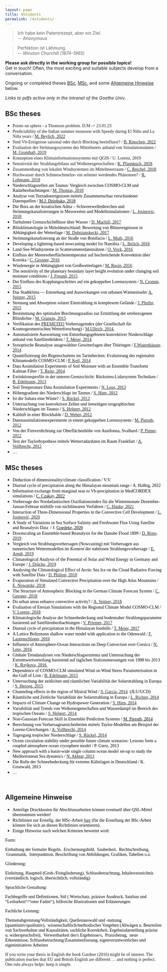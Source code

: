 ```yaml
---
layout: page
title: 4Students
permalink: /4students/
---
```


> Ich habe kein Patentrezept, aber ein Ziel.  
> -- <cite>Anonymous</cite>

> Perfektion ist Lähmung.  
> -- <cite>Winston Churchill (1874-1965)</cite>
  
**Please ask directly in the working group for possible topics!**  
Get in touch! Often, the most exciting and suitable subjects develop from a conversation.

Ongoing or completed theses [BSc](#bsc-theses), [MSc](#msc-theses), and some [Allgemeine Hinweise](#allgemeine-hinweise) below.

*Links to pdfs active only in the intranet of the Goethe Univ.*

## BSc theses

-   <span style="font-size: 14px; font-family: Georgia;">Points on
    sphere - a Thomson problem. D.M -&gt; 23.01.23</span>
-   <span style="font-size: 14px; font-family: Georgia;">Predictability
    of the Indian summer monsoon with Speedy during El Niño and La Niña
    years / </span><a
    href="https://user.uni-frankfurt.de/~bahrens/bscpdfs/BScMBeylich2022.pdf"
    target="_blank" style="font-family: Georgia; font-size: 14px;">M.
    Beylich, 2022</a>
-   <span style="font-size: 14px; font-family: Georgia;">Sind
    Vb-Ereignisse saisonal oder durch Blocking beeinflusst? / </span><a
    href="https://user.uni-frankfurt.de/~bahrens/bscpdfs/BScBRinschen2022.pdf"
    target="_blank" style="font-family: Georgia; font-size: 14px;">B.
    Rinschen, 2022</a>
-   <span style="font-size: 14px; font-family: Georgia;">Evaluation des
    Strömungssystems des Mittelmeers anhand von Simulationsdaten / <a
    href="https://user.uni-frankfurt.de/~bahrens/bscpdfs/BScMGromball2019.pdf"
    target="_blank">M. Gromball, 2019</a></span>
-   <span style="font-size: 14px; font-family: Georgia;">Konzeption
    eines Klimainformationssystems mit QGIS / U. Lorenz, 2019</span>
-   <span style="font-size: 14px; font-family: Georgia;">Sensitivität
    der Strahlungsbilanz auf Wolkeneigenschaften / </span><a
    href="https://user.uni-frankfurt.de/~bahrens/bscpdfs/BScKPfannkuch2018.pdf"
    target="_blank" style="font-family: Georgia; font-size: 14px;">K.
    Pfannkuch, 2018</a>
-   <span style="font-size: 14px; font-family: Georgia;">Zusammenhang
    von lokalen Windsystemen im Mittelmeerraum / <a
    href="https://user.uni-frankfurt.de/~bahrens/bscpdfs/BScCReichel2018.pdf"
    target="_blank">C. Reichel, 2018</a> </span>
-   <span style="font-size: 14px; font-family: Georgia;">Hochwasser
    durch Schneeschmelze- ein seltener werdendes Phänomen? / <a
    href="http://user.uni-frankfurt.de/~bahrens/bscpdfs/BScRlohmann2018.pdf"
    target="_blank">R. Lohmann, 2018</a></span>
-   <span
    style="font-size: 14px; font-family: Georgia; color: rgb(0, 0, 0);">Niederschlagszellen
    am Taunus: Vergleich zwischen COSMO-CLM und Radarbeobachtungen / <a
    href="http://user.uni-frankfurt.de/~bahrens/bscpdfs/BScMThomas2018.pdf"
    target="_blank">M. Thomas, 2018</a></span>
-   <span
    style="font-size: 14px; font-family: Georgia; color: rgb(0, 0, 0);">Analyse
    von Tornadoereignissen mittels Zusammenschau verschiedener
    Datenquellen / </span><a
    href="http://user.uni-frankfurt.de/~bahrens/bscpdfs/BScMDziobaka2018.pdf"
    target="_blank"
    style="color: rgb(0, 0, 0); font-family: Georgia; font-size: 14px;">M.J.
    Dziobaka, 2018</a>
-   <span
    style="font-size: 14px; font-family: Georgia; color: rgb(0, 0, 0);">Die
    Bora an der kroatischen Adria – Schwerewellenbrechen und
    Strömungskanalisierungen in Messwerten und Modellsimulationen / <a
    href="http://user.uni-frankfurt.de/~bahrens/bscpdfs/BScLJosipovic2018.pdf"
    target="_blank">L. Josipovic, 2018 </a></span>
-   <span
    style="font-size: 14px; font-family: Georgia; color: rgb(0, 0, 0);">Turbulente
    Grenzschichtflüsse über Wasser / <a
    href="http://user.uni-frankfurt.de/~bahrens/bscpdfs/BScDMachill2017.pdf"
    target="_blank">D. Machill, 2017</a></span>
-   <span
    style="font-size: 14px; font-family: Georgia; color: rgb(0, 0, 0);">Blitzklimatologie
    in Mitteldeutschland: Bewertung von Blitzereignissen in Abhängigkeit
    der Wetterlage / <a
    href="http://user.uni-frankfurt.de/~bahrens/bscpdfs/BScDobrzaniecki2017.pdf"
    target="_blank">M. Dobrzanskecki, 2017</a></span>
-   <span
    style="font-size: 14px; font-family: Georgia; color: rgb(0, 0, 0);">Strömungskanalisierung
    an der Straße von Bonifacio / <a
    href="http://user.uni-frankfurt.de/~bahrens/bscpdfs/BScLJMuth2016.pdf"
    target="_blank">L. Muth, 2016</a></span>
-   <span
    style="font-size: 14px; font-family: Georgia; color: rgb(0, 0, 0);">Developing
    a lightning-based nowcasting model for Namibia / <a
    href="http://user.uni-frankfurt.de/~bahrens/bscpdfs/BScIhrlich2016.pdf"
    target="_blank">L. Ihrlich, 2016</a></span>
-   <span
    style="font-size: 14px; font-family: Georgia; color: rgb(0, 0, 0);">Land-See-Windsysteme
    in Scatterometerdatensätzen /
    <a href="http://user.uni-frankfurt.de/~bahrens/bscpdfs/BScVovk2016.pdf"
    target="_blank">O. Vovk, 2016</a> </span>
-   <span
    style="font-size: 14px; font-family: Georgia; color: rgb(0, 0, 0);">Einfluss
    der Meeresoberflächentemperatur auf hochreichende Konvektion über
    Korsika / <a
    href="http://user.uni-frankfurt.de/~bahrens/bscpdfs/BScCGessner2016.pdf"
    target="_blank">C. Gessner, 2016</a></span>
-   <span
    style="font-size: 14px; font-family: Georgia; color: rgb(0, 0, 0);">Windenergie
    in Abhängigkeit von Großwetterlagen / <a
    href="http://user.uni-frankfurt.de/~bahrens/bscpdfs/BScMRosin2016.pdf"
    target="_blank">M. Rosin, 2016</a></span>
-   <span
    style="font-size: 14px; font-family: Georgia; color: rgb(0, 0, 0);">The
    sensitivity of the planetary boundary layer height evolution under
    changing soil moisture conditions / <a
    href="http://user.uni-frankfurt.de/~bahrens/bscpdfs/BScJFreund2015.pdf"
    target="_blank">J. Freund, 2015</a></span>
-   <span
    style="font-family: Georgia; color: rgb(0, 0, 0); font-size: 14px;">Der
    Einfluss des Kopplungsschrittes auf ein gekoppeltes Lorenzsystem /
    <a
    href="http://user.uni-frankfurt.de/~bahrens/bscpdfs/BScNCromm2015.pdf"
    target="_blank">N. Cromm, 2015</a></span>
-   <span
    style="font-size: 14px; font-family: Georgia; color: rgb(0, 0, 0);">Das
    Stadtklima — Entstehung und Auswirkungen von urbanen Wärmeinseln/ <a
    href="http://user.uni-frankfurt.de/~bahrens/bscpdfs/BScASpitzer2015.pdf"
    target="_blank">A. Spitzer, 2015</a></span>
-   <span
    style="font-size: 14px; font-family: Georgia; color: rgb(0, 0, 0);">Streuung
    und Absorption solarer Einstrahlung in komplexem </span><span
    style="color: rgb(0, 0, 0); font-family: Georgia; font-size: 14px;">Gelände
    / <a
    href="http://user.uni-frankfurt.de/~bahrens/bscpdfs/BScJPfeifer2015.pdf"
    target="_blank">J. Pfeifer, 2015</a></span>
-   <span
    style="font-size: 14px; font-family: Georgia; color: rgb(0, 0, 0);">Bestimmung
    des optimalen Brechnungsradius zur Ermittlung der ortsbezogenen
    Blitzdichte / <a
    href="http://user.uni-frankfurt.de/~bahrens/bscpdfs/BScMGranzin2015.pdf"
    target="_blank">M. Granzin, 2015</a> </span>
-   <span
    style="color: rgb(0, 0, 0); font-family: Georgia; font-size: 14px;">Verifikation
    des <a
    href="http://user.uni-frankfurt.de/~bahrens/bscpdfs/BScLJosipovic2018.pdf"
    target="_blank">PREMETEO</a> Vorhersageindex (der Gesellschaft für
    Kosmogeometrischen Wetterforschung) / <a
    href="http://user.uni-frankfurt.de/~bahrens/bscpdfs/BScUllrich2014.pdf"
    target="_blank">M.Ullrich, 2014 </a></span>
-   <span
    style="font-size: 14px; font-family: Georgia; color: rgb(0, 0, 0);">Automatisierte
    Auswertung von Entstehungsgebieten konvektiver Niederschläge anhand
    von Satellitenbildern / [T. Meier,
    2014](http://user.uni-frankfurt.de/~bahrens/bscpdfs/BScTMeier2014.pdf)</span>
-   <span
    style="font-size: 14px; font-family: Georgia; color: rgb(0, 0, 0);">Synoptische
    Reanalyse ausgewählter Gewitterlagen über Thüringen / <a
    href="http://user.uni-frankfurt.de/~bahrens/bscpdfs/BScWagenhaeuser.pdf"
    target="_blank">F.Wagenhäuser, 2014</a>  
    </span>
-   <span
    style="font-family: Georgia; color: rgb(0, 0, 0); font-size: 14px;">Quantifizierung
    des Regenschattens im Tarimbecken: Evaluierung des regionalen
    Klimamodells COSMO-CLM /
    <a href="http://user.uni-frankfurt.de/~bahrens/bscpdfs/BScKeil.pdf"
    target="_blank">P. Keil, 2014</a></span>
-   <span
    style="font-size: 14px; font-family: Georgia; color: rgb(0, 0, 0);">Data
    Assimilation Experiments </span><span
    style="color: rgb(0, 0, 0); font-family: Georgia; font-size: 14px;">of
    Soil Moisture with an Ensemble Transform Kalman Filter
    / </span><span
    style="font-size: 14px; color: rgb(0, 0, 0); font-family: Georgia;"><a href="http://user.uni-frankfurt.de/~bahrens/bscpdfs/BScReitz.pdf"
    target="_blank">T. Reitz, 2014</a></span>
-   <span
    style="font-size: 14px; font-family: Georgia; color: rgb(0, 0, 0);">Extinktionsprofile
    in der unteren Grenzschicht: Rückstreu-Lidarsystem Techniken /
    <a href="http://user.uni-frankfurt.de/~bahrens/bscpdfs/BScEdelmann.pdf"
    target="_blank">B. Edelmann, 2013</a></span>
-   <span
    style="font-size: 14px; font-family: Georgia; color: rgb(0, 0, 0);">Soil
    Temperature Data Assimilation Experiments /
    <a href="http://user.uni-frankfurt.de/~bahrens/bscpdfs/BScLeps.pdf"
    target="_blank">N. Leps, 2013</a></span>
-   <span
    style="font-family: Georgia; color: rgb(0, 0, 0); font-size: 14px;">Höhengradient
    des Niederschlags im Taunus /
    <a href="http://user.uni-frankfurt.de/~bahrens/bscpdfs/BScHien.pdf"
    target="_blank">S. Hien, 2012</a></span>
-   <span
    style="font-family: Georgia; color: rgb(0, 0, 0); font-size: 14px;">Ist
    die Sahara eine Wüste? /
    <a href="http://user.uni-frankfurt.de/~bahrens/bscpdfs/BScRueckel.pdf"
    target="_blank">S. Rückel, 2012</a></span>
-   <span
    style="font-family: Georgia; color: rgb(0, 0, 0); font-size: 14px;">Untersuchung
    von konvektiven Zellen und leeseitigen orographischen Niederschlägen
    im Taunus /
    <a href="http://user.uni-frankfurt.de/~bahrens/bscpdfs/BScHelgert.pdf"
    target="_blank">S. Helgert, 2012</a></span>
-   <span
    style="font-family: Georgia; color: rgb(0, 0, 0); font-size: 14px;">Kaltluft
    in einer Blockhalde /
    <a href="http://user.uni-frankfurt.de/~bahrens/bscpdfs/BScWeber.pdf"
    target="_blank">D. Weber, 2012</a></span>
-   <span
    style="font-family: Georgia; color: rgb(0, 0, 0); font-size: 14px;">Datenassimilationsexperimente
    in einem gekoppelten Lorenzsystem /
    <a href="http://user.uni-frankfurt.de/~bahrens/bscpdfs/BScPieroth.pdf"
    target="_blank">M. Pieroth, 2012</a></span>
-   <span
    style="font-family: Georgia; color: rgb(0, 0, 0); font-size: 14px;">Von
    der Firnverdichtung zur Oberflächenhöhe von Austfonna, Svalbard /
    <a href="http://user.uni-frankfurt.de/~bahrens/bscpdfs/BScPieper.pdf"
    target="_blank">P. Pieper, 2012</a></span>
-   <span
    style="font-family: Georgia; color: rgb(0, 0, 0); font-size: 14px;">Test
    der Taylorhypothese mittels Wetterradardaten im Raum Frankfurt / <a
    href="http://user.uni-frankfurt.de/~bahrens/bscpdfs/BScVollbrecht.pdf"
    target="_blank">A. Vollbrecht, 2012</a></span>
-   <span
    style="font-size: 14px; font-family: Georgia; color: rgb(0, 0, 0);">…</span>

<span style="font-size: 14px;">  
</span>

## MSc theses

-   <span
    style="font-size: 14px; font-family: Georgia; color: rgb(0, 0, 0);">Deduction
    of dimensionality/climate classification / V.V.</span>
-   <span
    style="font-size: 14px; font-family: Georgia; color: rgb(0, 0, 0);">Diurnal cycle of precipitation along the Himalayan mountain range / 
    A. Halbig, 2022</span>
-   <span
    style="font-size: 14px; font-family: Georgia; color: rgb(0, 0, 0);">Information
    exchange from marginal seas to Vb-precipitation in MedCORDEX
    simulations / </span><a
    href="https://user.uni-frankfurt.de/~bahrens/bscpdfs/MScCCzakay2022.pdf"
    target="_blank"
    style="color: rgb(0, 0, 0); font-family: Georgia; font-size: 14px;">C. Czakay,
    2022</a>
-   <span
    style="font-size: 14px; font-family: Georgia; color: rgb(0, 0, 0);">Vorhersage
    des Nordatlantischen Oszillationsindex für die Wintermonate
    Dezember-Januar-Februar mithilfe von nichtlinearen Verfahren / <a
    href="https://user.uni-frankfurt.de/~bahrens/bscpdfs/MScCHauke2021.pdf"
    target="_blank">C. Hauke, 2021</a></span>
-   <span
    style="font-size: 14px; font-family: Georgia; color: rgb(0, 0, 0);">Interaction
    of Three-Dimensional Properties in the Convective Cell Development /
    <a
    href="https://user.uni-frankfurt.de/~bahrens/bscpdfs/MScLJosipovic2020.pdf"
    target="_blank">L. Josipović, 2020</a></span>
-   <span
    style="font-size: 14px; font-family: Georgia; color: rgb(0, 0, 0);">A
    Study of Variations in Sea Surface Salinity and Freshwater Flux
    Using Satellite and Reanalysis Data  / J. </span><a
    href="https://user.uni-frankfurt.de/~bahrens/bscpdfs/MScJGoedecke2020.pdf"
    target="_blank"
    style="color: rgb(0, 0, 0); font-family: Georgia; font-size: 14px;">Goedeke,
    2020</a>
-   <span
    style="font-size: 14px; font-family: Georgia; color: rgb(0, 0, 0);">Downscaling
    an Ensemble-based Reanalysis for the Danube Flood 1899 / <a
    href="https://user.uni-frankfurt.de/~bahrens/bscpdfs/MScDRisto2019.pdf"
    target="_blank">D. Risto, 2019</a></span>
-   <span
    style="font-size: 14px; font-family: Georgia; color: rgb(0, 0, 0);">Vergleich
    von Strahlungsvorhersagen (Nowcasting) mit Vorhersagen aus
    numerischen Wettermodellen im Kontext der nahtlosen
    Strahlungsvorhersage / <a
    href="https://user.uni-frankfurt.de/~bahrens/bscpdfs/MScEArndt2019.pdf"
    target="_blank">E. Arndt, 2019</a></span>
-   <span
    style="font-size: 14px; font-family: Georgia; color: rgb(0, 0, 0);">Climatological
    Analysis of the Potential of Solar and Wind Energy in Germany and
    Europe / <a
    href="https://user.uni-frankfurt.de/~bahrens/bscpdfs/MScJDruecke2019.pdf"
    target="_blank">J. Drücke, 2019</a></span>
-   <span
    style="font-size: 14px; font-family: Georgia; color: rgb(0, 0, 0);">Analysing
    the Climatological Effect of Arctic Sea Ice on the Cloud Radiative
    Forcing with Satellite Data / <a
    href="https://user.uni-frankfurt.de/~bahrens/bscpdfs/MScDPhilipp2018.pdf"
    target="_blank">D. Philipp, 2018</a></span>
-   <span
    style="font-size: 14px; font-family: Georgia; color: rgb(0, 0, 0);">Evaporation
    of Simulated Convective Precipitation over the High Atlas Mountains
    / <a
    href="http://user.uni-frankfurt.de/~bahrens/bscpdfs/MScENowatzki2018.pdf"
    target="_blank">E. Nowatzki, 2018</a></span>
-   <span
    style="font-size: 14px; font-family: Georgia; color: rgb(0, 0, 0);">The
    Structure of Atmospheric Blocking in the German Climate Forecast
    System / <a
    href="http://user.uni-frankfurt.de/~bahrens/bscpdfs/MScCGessner2018.pdf"
    target="_blank">C. Gessner, 2018</a></span>
-   <span
    style="font-size: 14px; font-family: Georgia; color: rgb(0, 0, 0);">Do
    urban areas enhance convective activity? / <a
    href="http://user.uni-frankfurt.de/~bahrens/bscpdfs/MScASpitzer2018.pdf"
    target="_blank">A. Spitzer, 2018</a></span>
-   <span
    style="font-size: 14px; font-family: Georgia; color: rgb(0, 0, 0);">Evaluation
    of Etesian Simulations with the Regional Climate Model COSMO-CLM /
    <a
    href="http://user.uni-frankfurt.de/~bahrens/bscpdfs/MScVLorenz2018.pdf"
    target="_blank">V. Lorenz, 2018</a></span>
-   <span
    style="font-size: 14px; font-family: Georgia; color: rgb(0, 0, 0);">Klimatologische
    Analyse der Schneebedeckung und bodennaher Strahlungsparameter
    basierend auf Satellitenbeobachtungen / <a
    href="http://user.uni-frankfurt.de/~bahrens/bscpdfs/MScVPriemer2017.pdf"
    target="_blank">V. Priemer, 2017</a></span>
-   <span
    style="font-size: 14px; font-family: Georgia; color: rgb(0, 0, 0);">Diurnal
    cycle of precipitation in the Himalayan foothills / <a
    href="http://user.uni-frankfurt.de/~bahrens/bscpdfs/MScTMeier2017.pdf"
    target="_blank">T. Meier, 2017</a> </span>
-   <span
    style="font-size: 14px; font-family: Georgia; color: rgb(0, 0, 0);">A
    Lattice Boltzmann shallow water model with application to the
    Odenwald / <a
    href="http://user.uni-frankfurt.de/~bahrens/bscpdfs/MScFLautenschlager2016.pdf"
    target="_blank">F. Lautenschlager, 2016</a></span>
-   <span
    style="font-size: 14px; font-family: Georgia; color: rgb(0, 0, 0);">Influence
    of Atmosphere-Ocean Interactions on Deep Convection over Corsica /
    <a href="http://user.uni-frankfurt.de/~bahrens/bscpdfs/MScNLeps2016.pdf"
    target="_blank">N. Leps, 2016</a> </span>
-   <span
    style="font-size: 14px; font-family: Georgia; color: rgb(0, 0, 0);">Globale
    Trendanalysen von Niederschlagsextrema und Untersuchung der
    Extremwertverteilung basierend auf täglichen Stationsmessungen von
    1988 bis 2013 / <a
    href="http://user.uni-frankfurt.de/~bahrens/bscpdfs/MScRaykova2016.pdf"
    target="_blank">K. Raykova, 2016 </a></span>
-   <span
    style="font-size: 14px; font-family: Georgia; color: rgb(0, 0, 0);">Dependence
    of COSMO-CLM simulated Wind on Wind Stress Parameterisation in the
    Gulf of Lion / <a
    href="http://user.uni-frankfurt.de/~bahrens/bscpdfs/MScBEdelmann2015.pdf"
    target="_blank">B. Edelmann, 2015</a></span>
-   <span
    style="font-size: 14px; font-family: Georgia; color: rgb(0, 0, 0);">Untersuchung
    der zeitlichen und räumlichen Variabilität der Solarstrahlung in
    Europa / <a
    href="http://user.uni-frankfurt.de/~bahrens/bscpdfs/MScSHerzog2015.pdf"
    target="_blank">S. Herzog, 2015</a></span>
-   <span
    style="font-family: Georgia; color: rgb(0, 0, 0); font-size: 14px;">Channeling
    effects in the region of Mistral Wind / <a
    href="http://user.uni-frankfurt.de/~bahrens/bscpdfs/MScGarcia2014.pdf"
    target="_blank">S. Garcia, 2014</a>  (JLU/UCD)</span>
-   <span
    style="font-size: 14px; font-family: Georgia; color: rgb(0, 0, 0);">Räumliche
    und Zeitliche Variabilität der Solarstrahlung in Europa / <a
    href="http://user.uni-frankfurt.de/~bahrens/bscpdfs/MScSHerzog2015.pdf"
    target="_blank">L. Richter, 2014</a></span>
-   <span
    style="font-size: 14px; font-family: Georgia; color: rgb(0, 0, 0);">Impacts
    of Climate Change on Hydropower Generation /
    <a href="http://user.uni-frankfurt.de/~bahrens/bscpdfs/MScHien2014.pdf"
    target="_blank">S. Hien, 2014</a> </span>
-   <span
    style="font-size: 14px; font-family: Georgia; color: rgb(0, 0, 0);">Variabilität
    und Trends von Wolkeneigenschaften und Wasserdampf im Bereich des
    tropischen Ozeans / <a
    href="http://user.uni-frankfurt.de/~bahrens/bscpdfs/MScHelgert2014.pdf"
    target="_blank">S. Helgert, 2014</a></span>
-   <span
    style="font-size: 14px; font-family: Georgia; color: rgb(0, 0, 0);">Non-Gaussian
    Forecast Skill in Ensemble Prediction Systems / </span><a
    href="http://user.uni-frankfurt.de/~bahrens/bscpdfs/MScPieroth2014.pdf"
    target="_blank"
    style="color: rgb(0, 0, 0); font-family: Georgia; font-size: 14px;">M.
    Pieroth, 2014</a>
-   <span
    style="font-size: 14px; font-family: Georgia; color: rgb(0, 0, 0);">Berechnung
    von Vorhersageunsicherheiten mittels Taylor-Modellen am Beispiel der
    Lorenz-Gleichungen / <a
    href="http://user.uni-frankfurt.de/~bahrens/bscpdfs/MScVollbrecht2014.pdf"
    target="_blank">A. Vollbrecht, 2014</a></span>
-   <span
    style="font-size: 14px; font-family: Georgia; color: rgb(0, 0, 0);">Tagesgang
    tropischer Niederschläge / <a
    href="http://user.uni-frankfurt.de/~bahrens/bscpdfs/MScRueckel2014.pdf"
    target="_blank">S. Rückel, 2014</a>  
    </span>
-   <span
    style="font-size: 14px; font-family: Georgia; color: rgb(0, 0, 0);">Ocean
    circulation stability under possible future climate scenarios:
    Lessons form a coupled atmosphere ocean cryosphere model / P. Gierz,
    2013</span>
-   <span
    style="font-size: 14px; font-family: Georgia; color: rgb(0, 0, 0);">New
    approach with a basin-wide single column ocean model set-up to study
    the Mediterranean Sea dynamics /
    <a href="http://user.uni-frankfurt.de/~bahrens/bscpdfs/MScAkhtar.pdf"
    target="_blank">N. Akhtar, 2013</a></span>
-   <span
    style="font-size: 14px; font-family: Georgia; color: rgb(0, 0, 0);">Die
    Rolle der Schneebedeckung für extreme Kältelagen in Deutschland / K.
    Gronwald, 2013</span>
-   <span
    style="font-size: 14px; font-family: Georgia; color: rgb(0, 0, 0);">…</span>

<span
style="font-size: 14px; font-family: Georgia; color: rgb(0, 0, 0);">  
</span>

<span id="p3"></span>

## Allgemeine Hinweise

-   <span
    style="font-size: 14px; font-family: Georgia; color: rgb(0, 0, 0);">Anteilige
    Druckkosten für Abschlussarbeiten können eventuell über QSL-Mittel
    übernommen werden!</span>
-   <span
    style="font-size: 14px; font-family: Georgia; color: rgb(0, 0, 0);">Richtlinien
    zur Erstellg. der MSc-Arbeit <a
    href="http://www.uni-frankfurt.de/52700418/Formular-Masterarbeit-mit-Richtlinien-MSc-Meteo-.doc"
    target="_blank">hier</a> (für die Erstellung der BSc-Arbeit können
    Sie sich an diesen Richtlinien orientieren).</span>
-   <span
    style="color: rgb(0, 0, 0); font-family: Georgia; font-size: 14px;">Einige
    Hinweise nach welchen Kriterien bewertet wird:  
      

<span
style="font-size: 14px; font-family: Georgia; color: rgb(0, 0, 0);">Form:</span>

<span
style="font-size: 14px; font-family: Georgia; color: rgb(0, 0, 0);">Einhaltung
der formaler Regeln,  Erscheinungsbild,  Sauberkeit,  Rechtschreibung,
 Grammatik,  Interpunktion, Beschriftung von Abbildungen, Grafiken,
Tabellen o.ä.</span>

<span
style="color: rgb(0, 0, 0); font-family: Georgia; font-size: 14px;">Gliederung:</span>

<span
style="font-size: 14px; font-family: Georgia; color: rgb(0, 0, 0);">Einleitung,
Hauptteil (Grob-/Feingliederung), Schlussbetrachtung, Inhaltsverzeichnis
(verständlich, logisch, übersichtlich, vollständig)</span>

<span
style="color: rgb(0, 0, 0); font-family: Georgia; font-size: 14px;">Sprachliche
Gestaltung:</span>

<span
style="font-size: 14px; font-family: Georgia; color: rgb(0, 0, 0);">Fachbegriffe
und Definitionen, Stil ( Wortschatz, präziser Ausdruck, Satzbau und
“Lesbarkeit“/“roter Faden“), hilfreiche Illustrationen und
Erläuterungen</span>

<span
style="color: rgb(0, 0, 0); font-family: Georgia; font-size: 14px;">Fachliche
Leistung:</span>

<span
style="font-size: 14px; font-family: Georgia; color: rgb(0, 0, 0);">Themenabgrenzung/Vollständigkeit,
Quellenauswahl und -nutzung (quantitativ/qualitativ),
 wissenschaftlich/methodisches Vorgehen (Abwägen u. Beurteilen von
Sachverhalten und Kausalitäten, sachliche Korrektheit,
Ergebnisdarstellung präzise u. widerspruchsfrei),  Verwertbarkeit der/s
Ergebnisse/s,  Praxisbezug,  neue Erkenntnisse,
Schlussbetrachtung/Zusammenfassung, eigenverantwortliches und
eigeninitiatives Arbeiten</span>

  

<span style="font-size: 14px; font-family: Georgia;">If you write your
thesis in English the book Gardner (2016) might be of interest. The
publication teaches that EU and British English are different … and
nothing is perfect. One rule always helps: keep it simple.</span>
